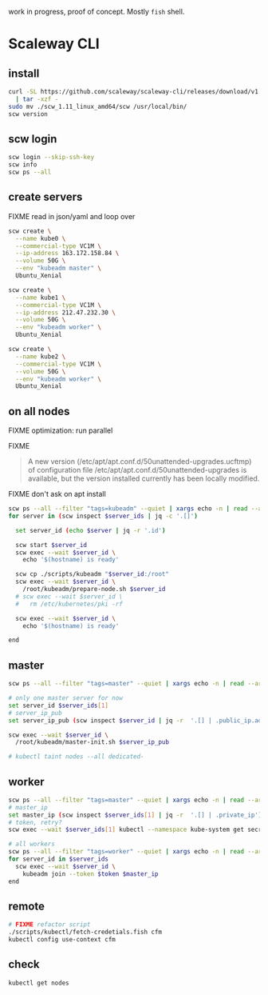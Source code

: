 work in progress, proof of concept.
Mostly `fish` shell.

<!-- FIXME show "organization/token" used on every run? -->

# Scaleway CLI

## install

```bash
curl -SL https://github.com/scaleway/scaleway-cli/releases/download/v1.11/scw_1.11_linux_amd64.tar.gz \
  | tar -xzf -
sudo mv ./scw_1.11_linux_amd64/scw /usr/local/bin/
scw version
```

## scw login

```bash
scw login --skip-ssh-key
scw info
scw ps --all
```

## create servers

FIXME read in json/yaml and loop over

```bash
scw create \
  --name kube0 \
  --commercial-type VC1M \
  --ip-address 163.172.158.84 \
  --volume 50G \
  --env "kubeadm master" \
  Ubuntu_Xenial

scw create \
  --name kube1 \
  --commercial-type VC1M \
  --ip-address 212.47.232.30 \
  --volume 50G \
  --env "kubeadm worker" \
  Ubuntu_Xenial

scw create \
  --name kube2 \
  --commercial-type VC1M \
  --volume 50G \
  --env "kubeadm worker" \
  Ubuntu_Xenial
```

## on all nodes

FIXME optimization: run parallel

FIXME
> A new version (/etc/apt/apt.conf.d/50unattended-upgrades.ucftmp) of configuration file /etc/apt/apt.conf.d/50unattended-upgrades is available, but the version installed currently has been locally modified.

FIXME don't ask on apt install

```bash
scw ps --all --filter "tags=kubeadm" --quiet | xargs echo -n | read --array server_ids
for server in (scw inspect $server_ids | jq -c '.[]')

  set server_id (echo $server | jq -r '.id')

  scw start $server_id
  scw exec --wait $server_id \
    echo '$(hostname) is ready'

  scw cp ./scripts/kubeadm "$server_id:/root"
  scw exec --wait $server_id \
    /root/kubeadm/prepare-node.sh $server_id
  # scw exec --wait $server_id \
  #   rm /etc/kubernetes/pki -rf

  scw exec --wait $server_id \
    echo '$(hostname) is ready'

end
```


## master

```bash
scw ps --all --filter "tags=master" --quiet | xargs echo -n | read --array server_ids

# only one master server for now
set server_id $server_ids[1]
# server_ip_pub
set server_ip_pub (scw inspect $server_id | jq -r  '.[] | .public_ip.address')

scw exec --wait $server_id \
  /root/kubeadm/master-init.sh $server_ip_pub

# kubectl taint nodes --all dedicated-
```


## worker

```bash
scw ps --all --filter "tags=master" --quiet | xargs echo -n | read --array server_ids
# master_ip
set master_ip (scw inspect $server_ids[1] | jq -r  '.[] | .private_ip')
# token, retry?
scw exec --wait $server_ids[1] kubectl --namespace kube-system get secret clusterinfo -o json | jq -r '.data."token-map.json"' | base64 --decode | tr ":" "." | tr -d "{\"}" | read token

# all workers
scw ps --all --filter "tags=worker" --quiet | xargs echo -n | read --array server_ids
for server_id in $server_ids
  scw exec --wait $server_id \
    kubeadm join --token $token $master_ip
end
```


## remote

```bash
# FIXME refactor script
./scripts/kubectl/fetch-credetials.fish cfm
kubectl config use-context cfm
```


## check
```bash
kubectl get nodes
```
